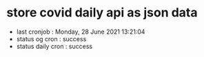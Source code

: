 # store covid daily api as json data

- last cronjob : Monday, 28 June 2021 13:21:04
- status og cron : success
- status daily cron : success
      
      